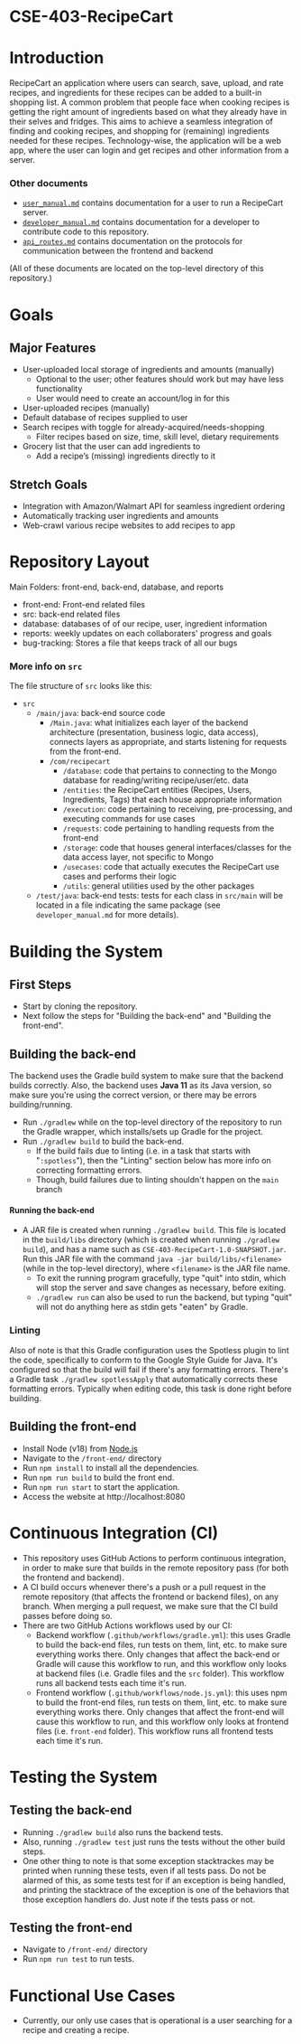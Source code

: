 # CSE-403-RecipeCart

# Introduction
RecipeCart an application where users can search, save, upload, and rate recipes, and ingredients for these recipes can be added to a built-in shopping list. A common problem that people face when cooking recipes is getting the right amount of ingredients based on what they already have in their selves and fridges. This aims to achieve a seamless integration of finding and cooking recipes, and shopping for (remaining) ingredients needed for these recipes. Technology-wise, the application will be a web app, where the user can login and get recipes and other information from a server.

### Other documents
- [`user_manual.md`](https://github.com/jteng2/CSE-403-RecipeCart/blob/main/user_manual.md) contains documentation for a user to run a RecipeCart server.
- [`developer_manual.md`](https://github.com/jteng2/CSE-403-RecipeCart/blob/main/developer_manual.md) contains documentation for a developer to contribute code to this repository.
- [`api_routes.md`](https://github.com/jteng2/CSE-403-RecipeCart/blob/main/api_routes.md) contains documentation on the protocols for communication between the frontend and backend

(All of these documents are located on the top-level directory of this repository.)
# Goals
## Major Features
- User-uploaded local storage of ingredients and amounts (manually)
  - Optional to the user; other features should work but may have less functionality
  - User would need to create an account/log in for this
- User-uploaded recipes (manually)
- Default database of recipes supplied to user
- Search recipes with toggle for already-acquired/needs-shopping
  - Filter recipes based on size, time, skill level, dietary requirements
- Grocery list that the user can add ingredients to
  - Add a recipe’s (missing) ingredients directly to it

## Stretch Goals
- Integration with Amazon/Walmart API for seamless ingredient ordering
- Automatically tracking user ingredients and amounts
- Web-crawl various recipe websites to add recipes to app

# Repository Layout
Main Folders: front-end, back-end, database, and reports  
- front-end: Front-end related files
- src: back-end related files
- database: databases of of our recipe, user, ingredient information
- reports: weekly updates on each collaboraters' progress and goals
- bug-tracking: Stores a file that keeps track of all our bugs

### More info on `src`
The file structure of `src` looks like this:
- `src`
  - `/main/java`: back-end source code
    - `/Main.java`: what initializes each layer of the backend architecture (presentation, business logic, data access), connects layers as appropriate, and starts listening for requests from the front-end.
    - `/com/recipecart`
      - `/database`: code that pertains to connecting to the Mongo database for reading/writing recipe/user/etc. data
      - `/entities`: the RecipeCart entities (Recipes, Users, Ingredients, Tags) that each house appropriate information
      - `/execution`: code pertaining to receiving, pre-processing, and executing commands for use cases
      - `/requests`: code pertaining to handling requests from the front-end
      - `/storage`: code that houses general interfaces/classes for the data access layer, not specific to Mongo
      - `/usecases`: code that actually executes the RecipeCart use cases and performs their logic
      - `/utils`: general utilities used by the other packages
  - `/test/java`: back-end tests: tests for each class in `src/main` will be located in a file indicating the same package (see `developer_manual.md` for more details).

# Building the System
## First Steps
- Start by cloning the repository.
- Next follow the steps for "Building the back-end" and "Building the front-end".

## Building the back-end
The backend uses the Gradle build system to make sure that the backend builds correctly. Also, the backend uses **Java 11** as its Java version, so make sure you're using the correct version, or there may be errors building/running.
- Run `./gradlew` while on the top-level directory of the repository to run the Gradle wrapper, which installs/sets up Gradle for the project.
- Run `./gradlew build` to build the back-end.
  - If the build fails due to linting (i.e. in a task that starts with "`:spotless`"), then the "Linting" section below has more info on correcting formatting errors.
  - Though, build failures due to linting shouldn't happen on the `main` branch
#### Running the back-end
- A JAR file is created when running `./gradlew build`. This file is located in the `build/libs` directory (which is created when running `./gradlew build`), and has a name such as `CSE-403-RecipeCart-1.0-SNAPSHOT.jar`. Run this JAR file with the command `java -jar build/libs/<filename>` (while in the top-level directory), where `<filename>` is the JAR file name.
  - To exit the running program gracefully, type "quit" into stdin, which will stop the server and save changes as necessary, before exiting.
  - `./gradlew run` can also be used to run the backend, but typing "quit" will not do anything here as stdin gets "eaten" by Gradle.
### Linting
Also of note is that this Gradle configuration uses the Spotless plugin to lint the code, specifically to conform to the Google Style Guide for Java.
It's configured so that the build will fail if there's any formatting errors.
There's a Gradle task `./gradlew spotlessApply` that automatically corrects these formatting errors.
Typically when editing code, this task is done right before building.
## Building the front-end
- Install Node (v18) from [Node.js](https://nodejs.org/en/download/)
- Navigate to the `/front-end/` directory
- Run `npm install` to install all the dependencies.
- Run `npm run build` to build the front end.
- Run `npm run start` to start the application.
- Access the website at http://localhost:8080

# Continuous Integration (CI)
- This repository uses GitHub Actions to perform continuous integration, in order to make sure that builds in the remote repository pass (for both the frontend and backend).
- A CI build occurs whenever there's a push or a pull request in the remote repository (that affects the frontend or backend files), on any branch. When merging a pull request, we make sure that the CI build passes before doing so.
- There are two GitHub Actions workflows used by our CI:
  - Backend workflow (`.github/workflows/gradle.yml`): this uses Gradle to build the back-end files, run tests on them, lint, etc. to make sure everything works there. Only changes that affect the back-end or Gradle will cause this workflow to run, and this workflow only looks at backend files (i.e. Gradle files and the `src` folder). This workflow runs all backend tests each time it's run.
  - Frontend workflow (`.github/workflows/node.js.yml`): this uses npm to build the front-end files, run tests on them, lint, etc. to make sure everything works there. Only changes that affect the front-end will cause this workflow to run, and this workflow only looks at frontend files (i.e. `front-end` folder). This workflow runs all frontend tests each time it's run.
 
# Testing the System
## Testing the back-end
- Running `./gradlew build` also runs the backend tests.
- Also, running `./gradlew test` just runs the tests without the other build steps.
- One other thing to note is that some exception stacktrackes may be printed when running these tests, even if all tests pass. Do not be alarmed of this, as some tests test for if an exception is being handled, and printing the stacktrace of the exception is one of the behaviors that those exception handlers do. Just note if the tests pass or not.

## Testing the front-end
- Navigate to `/front-end/` directory
- Run `npm run test` to run tests.

# Functional Use Cases
- Currently, our only use cases that is operational is a user searching for a recipe and creating a recipe.
